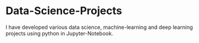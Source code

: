 # Data-Science-Projects
I have developed various data science, machine-learning and deep learning projects using python in Jupyter-Notebook.
